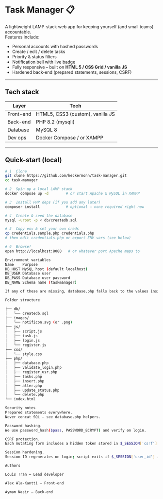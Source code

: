 # Task Manager 📋

A lightweight LAMP-stack web app for keeping yourself (and small teams) accountable.  
Features include:

*   Personal accounts with hashed passwords
*   Create / edit / delete tasks
*   Priority & status filters
*   Notification bell with live badge
*   Fully responsive – built on **HTML 5 / CSS Grid / vanilla JS**
*   Hardened back-end (prepared statements, sessions, CSRF)

---

## Tech stack

| Layer      | Tech                         |
|------------|-----------------------------|
| Front-end  | HTML5, CSS3 (custom), vanilla JS |
| Back-end   | PHP 8.2 (mysqli)            |
| Database   | MySQL 8                     |
| Dev ops    | Docker Compose / or XAMPP   |

---

## Quick-start (local)

```bash
# 1  Clone
git clone https://github.com/heckermonn/task-manager.git
cd task-manager

# 2  Spin up a local LAMP stack
docker compose up -d        # or start Apache & MySQL in XAMPP

# 3  Install PHP deps (if you add any later)
composer install            # optional – none required right now

# 4  Create & seed the database
mysql -uroot -p < db/createdb.sql

# 5  Copy env & set your own creds
cp credentials.sample.php credentials.php
# then edit credentials.php or export ENV vars (see below)

# 6  Browse!
open http://localhost:8080   # or whatever port Apache maps to

Environment variables
Name	Purpose
DB_HOST	MySQL host (default localhost)
DB_USER	Database user
DB_PASS	Database user password
DB_NAME	Schema name (taskmanager)

If any of these are missing, database.php falls back to the values inside credentials.php.

Folder structure

├── db/
│   └── createdb.sql
├── images/
│   └── notificon.svg (or .png)
├── js/
│   ├── script.js
│   ├── task.js
│   ├── login.js
│   └── register.js
├── css/
│   └── style.css
├── php/
│   ├── database.php
│   ├── validate_login.php
│   ├── register_usr.php
│   ├── tasks.php
│   ├── insert.php
│   ├── alter.php
│   ├── update_status.php
│   └── delete.php
└── index.html

Security notes
Prepared statements everywhere.
Never concat SQL – see database.php helpers.

Password hashing.
We use password_hash($pass, PASSWORD_BCRYPT) and verify on login.

CSRF protection.
Each mutating form includes a hidden token stored in $_SESSION['csrf'].

Session hardening.
Session ID regenerates on login; script exits if $_SESSION['user_id'] is missing.

Authors

Louis Tran – Lead developer

Alex Ala-Kantti – Front-end

Ayman Nasir – Back-end